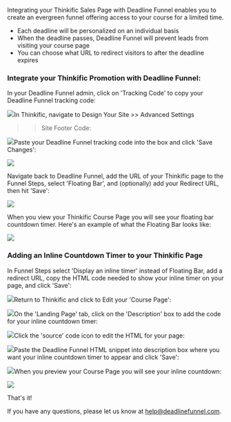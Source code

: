 Integrating your Thinkific Sales Page with Deadline Funnel enables you to
create an evergreen funnel offering access to your course for a limited time.

  * Each deadline will be personalized on an individual basis
  * When the deadline passes, Deadline Funnel will prevent leads from visiting your course page
  * You can choose what URL to redirect visitors to after the deadline expires

### Integrate your Thinkific Promotion with Deadline Funnel:

In your Deadline Funnel admin, click on 'Tracking Code' to copy your Deadline
Funnel tracking code:

![](https://s3.amazonaws.com/helpscout.net/docs/assets/53974d6ce4b0c76107b109d1/images/5a7b84f70428634376cfec58/file-nCV9LRDZSb.png)In Thinkific, navigate to Design Your Site >> Advanced Settings
>> Site Footer Code:

![](https://s3.amazonaws.com/helpscout.net/docs/assets/53974d6ce4b0c76107b109d1/images/5ac64d4c2c7d3a0e93670c7b/file-4VifrO7xNW.png)Paste
your Deadline Funnel tracking code into the box and click 'Save Changes':

![](https://s3.amazonaws.com/helpscout.net/docs/assets/53974d6ce4b0c76107b109d1/images/5ac64d862c7d3a0e93670c7f/file-q86uuF8RQq.png)

Navigate back to Deadline Funnel, add the URL of your Thinkific page to the
Funnel Steps, select 'Floating Bar', and (optionally) add your Redirect URL,
then hit 'Save':

![](https://s3.amazonaws.com/helpscout.net/docs/assets/53974d6ce4b0c76107b109d1/images/5c783c362c7d3a0cb932155e/file-JDPyIgnWsG.png)

When you view your Thinkific Course Page you will see your floating bar
countdown timer. Here's an example of what the Floating Bar looks like:

![](https://s3.amazonaws.com/helpscout.net/docs/assets/53974d6ce4b0c76107b109d1/images/5c65c0a12c7d3a66e32e783a/file-r2622Bfum3.png)

### Adding an Inline Countdown Timer to your Thinkific Page

In Funnel Steps select 'Display an inline timer' instead of Floating Bar, add
a redirect URL, copy the HTML code needed to show your inline timer on your
page, and click 'Save':

![](https://s3.amazonaws.com/helpscout.net/docs/assets/53974d6ce4b0c76107b109d1/images/5c783cd22c7d3a0cb9321570/file-hMgAYWDhqC.png)Return to Thinkific and click to Edit your 'Course Page':

![](https://s3.amazonaws.com/helpscout.net/docs/assets/53974d6ce4b0c76107b109d1/images/590a16560428634b4a32d219/file-GrXRY0nokU.png)On the 'Landing Page' tab, click on the 'Description' box to
add the code for your inline countdown timer:

![](https://s3.amazonaws.com/helpscout.net/docs/assets/53974d6ce4b0c76107b109d1/images/5ac64e262c7d3a0e93670c87/file-zBJsGfX16r.png)Click the 'source' code icon to edit the HTML for your page:

![](https://s3.amazonaws.com/helpscout.net/docs/assets/53974d6ce4b0c76107b109d1/images/5ac64e652c7d3a0e93670c8b/file-v5QVcIkeeW.png)Paste
the Deadline Funnel HTML snippet into description box where you want your
inline countdown timer to appear and click 'Save':

![](https://s3.amazonaws.com/helpscout.net/docs/assets/53974d6ce4b0c76107b109d1/images/5ac64e9c04286307509220f1/file-LT4Qz7wnfJ.png)When you preview your Course Page you will see your inline
countdown:

![](https://s3.amazonaws.com/helpscout.net/docs/assets/53974d6ce4b0c76107b109d1/images/590a18970428634b4a32d23c/file-JSJZWpzepP.png)

That's it!

If you have any questions, please let us know at
[help@deadlinefunnel.com](mailto:mailto:help@deadlinefunnel.com).

